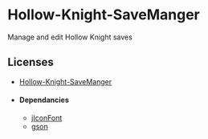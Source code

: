 # Hollow-Knight-SaveManger
Manage and edit Hollow Knight saves

## Licenses

  * [Hollow-Knight-SaveManger](https://github.com/KayDeeTee/Hollow-Knight-SaveManger/blob/master/LICENSE)
  
  * #### Dependancies

    * [jIconFont](https://github.com/jIconFont/jiconfont/blob/master/LICENSE)
    * [gson](https://github.com/google/gson/blob/master/LICENSE)
